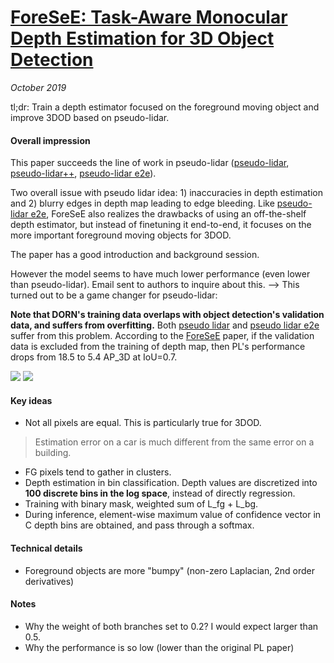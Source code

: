 # [ForeSeE: Task-Aware Monocular Depth Estimation for 3D Object Detection](https://arxiv.org/abs/1909.07701)

_October 2019_

tl;dr: Train a depth estimator focused on the foreground moving object and improve 3DOD based on pseudo-lidar.

#### Overall impression
This paper succeeds the line of work in pseudo-lidar ([pseudo-lidar](pseudo_lidar.md), [pseudo-lidar++](pseudo_lidar++.md), [pseudo-lidar e2e](pseudo_lidar_e2e.md)). 

Two overall issue with pseudo lidar idea: 1) inaccuracies in depth estimation and 2) blurry edges in depth map leading to edge bleeding. Like [pseudo-lidar e2e](pseudo_lidar_e2e.md), ForeSeE also realizes the drawbacks of using an off-the-shelf depth estimator, but instead of finetuning it end-to-end, it focuses on the more important foreground moving objects for 3DOD. 

The paper has a good introduction and background session. 

However the model seems to have much lower performance (even lower than pseudo-lidar). Email sent to authors to inquire about this. --> This turned out to be a game changer for pseudo-lidar:


**Note that DORN's training data overlaps with object detection's validation data, and suffers from overfitting.** Both [pseudo lidar](pseudo_lidar.md) and [pseudo lidar e2e](pseudo_lidar_e2e.md) suffer from this problem. According to the [ForeSeE](foresee_mono3dod.md) paper, if the validation data is excluded from the training of depth map, then PL's performance drops from 18.5 to 5.4 AP_3D at IoU=0.7.

![](../assets/images/pseudo_lidar.png)
![](../assets/images/foresee.png)

#### Key ideas
- Not all pixels are equal. This is particularly true for 3DOD. 

> Estimation error on a car is much different from the same error on a building.

- FG pixels tend to gather in clusters. 
- Depth estimation in bin classification. Depth values are discretized into **100 discrete bins in the log space**, instead of directly regression.
- Training with binary mask, weighted sum of L_fg + L_bg. 
- During inference, element-wise maximum value of confidence vector in C depth bins are obtained, and pass through a softmax. 

#### Technical details
- Foreground objects are more "bumpy" (non-zero Laplacian, 2nd order derivatives)

#### Notes
- Why the weight of both branches set to 0.2? I would expect larger than 0.5.
- Why the performance is so low (lower than the original PL paper)

